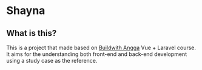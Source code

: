 # Shayna

## What is this?
This is a project that made based on [Buildwith Angga](buildwithangga.com) Vue + Laravel course. It aims for the understanding both front-end and back-end development using a study case as the reference.
